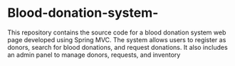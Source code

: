 # Blood-donation-system-
This repository contains the source code for a blood donation system web page developed using Spring MVC. The system allows users to register as donors, search for blood donations, and request donations. It also includes an admin panel to manage donors, requests, and inventory
